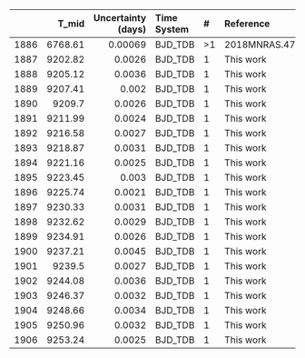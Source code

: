 |      |   T_mid |   Uncertainty (days) | Time System   | #   | Reference           |
|-----:|--------:|---------------------:|:--------------|:----|:--------------------|
| 1886 | 6768.61 |              0.00069 | BJD_TDB       | >1  | 2018MNRAS.477.3406B |
| 1887 | 9202.82 |              0.0026  | BJD_TDB       | 1   | This work           |
| 1888 | 9205.12 |              0.0036  | BJD_TDB       | 1   | This work           |
| 1889 | 9207.41 |              0.002   | BJD_TDB       | 1   | This work           |
| 1890 | 9209.7  |              0.0026  | BJD_TDB       | 1   | This work           |
| 1891 | 9211.99 |              0.0024  | BJD_TDB       | 1   | This work           |
| 1892 | 9216.58 |              0.0027  | BJD_TDB       | 1   | This work           |
| 1893 | 9218.87 |              0.0031  | BJD_TDB       | 1   | This work           |
| 1894 | 9221.16 |              0.0025  | BJD_TDB       | 1   | This work           |
| 1895 | 9223.45 |              0.003   | BJD_TDB       | 1   | This work           |
| 1896 | 9225.74 |              0.0021  | BJD_TDB       | 1   | This work           |
| 1897 | 9230.33 |              0.0031  | BJD_TDB       | 1   | This work           |
| 1898 | 9232.62 |              0.0029  | BJD_TDB       | 1   | This work           |
| 1899 | 9234.91 |              0.0026  | BJD_TDB       | 1   | This work           |
| 1900 | 9237.21 |              0.0045  | BJD_TDB       | 1   | This work           |
| 1901 | 9239.5  |              0.0027  | BJD_TDB       | 1   | This work           |
| 1902 | 9244.08 |              0.0036  | BJD_TDB       | 1   | This work           |
| 1903 | 9246.37 |              0.0032  | BJD_TDB       | 1   | This work           |
| 1904 | 9248.66 |              0.0034  | BJD_TDB       | 1   | This work           |
| 1905 | 9250.96 |              0.0032  | BJD_TDB       | 1   | This work           |
| 1906 | 9253.24 |              0.0025  | BJD_TDB       | 1   | This work           |